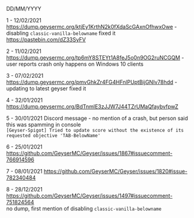 DD/MM/YYYY

1 - 12/02/2021 https://dump.geysermc.org/ktjEy1KrthN2k0fXdaScGAxnOfhwxOwe - disabling `classic-vanilla-belowname` fixed it  
				https://pastebin.com/dZ33SyFV    
 
2 - 11/02/2021 https://dump.geysermc.org/tp6mY8STEYt1A8feJ5o0n9OG2ruNCGQM - user reports crash only happens on Windows 10 clients
 
3 - 07/02/2021 https://dump.geysermc.org/pmvGhkZr4FG4HFnlPUptBijGNIv78hdd - updating to latest geyser fixed it

4 - 32/01/2021 https://dump.geysermc.org/BdTnmlE3zJJW7J44TZrUMaQfaybvfpwZ 

5 - 30/01/2021 Discord message - no mention of a crash, but person said this was spamming in console  
		`[Geyser-Spigot] Tried to update score without the existence of its requested objective 'TAB-BelowName'`

6 - 25/01/2021 https://github.com/GeyserMC/Geyser/issues/1867#issuecomment-766914596

7 - 08/01/2021 https://github.com/GeyserMC/Geyser/issues/1820#issue-782340484 

8 - 28/12/2021 https://github.com/GeyserMC/Geyser/issues/1497#issuecomment-751824564 <br /> no dump, first mention of disabling `classic-vanilla-belowname`

